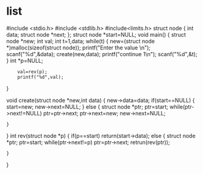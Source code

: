 # list
#include <stdio.h>
#include <stdlib.h>
#include<limits.h>
struct node
{
	int data;
	struct node *next;
};
struct node *start=NULL;
void main()
{
	struct node *new;
	int val;
	int t=1,data;
	while(t)
	{
		new=(struct node *)malloc(sizeof(struct node));
		printf("Enter the value \n");
		scanf("%d",&data);
		create(new,data);
		printf("continue 1\n");
		scanf("%d",&t);
	}
	int *p=NULL;
	
		val=rev(p);
		printf("%d",val);

}

void create(struct node *new,int data)
{
	new->data=data;
	if(start==NULL)
	{
		start=new;
		new->next=NULL;
	}
	else
	{
		struct node *ptr;
		ptr=start;
		while(ptr->next!=NULL)
			ptr=ptr->next;
		ptr->next=new;
		new->next=NULL;

	}
}
 int rev(struct node *p)
{
	if(p==start)
		return(start->data);
	else
	{
		struct node *ptr;
		ptr=start;
		while(ptr->next!=p)
			ptr=ptr->next;
		retrun(rev(ptr));

	}
}
